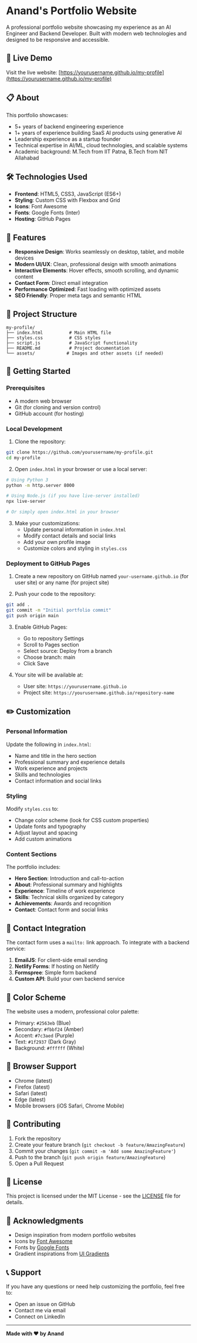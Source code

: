# Anand's Portfolio Website

A professional portfolio website showcasing my experience as an AI Engineer and Backend Developer. Built with modern web technologies and designed to be responsive and accessible.

## 🚀 Live Demo

Visit the live website: [https://yourusername.github.io/my-profile](https://yourusername.github.io/my-profile)

## 📋 About

This portfolio showcases:
- 5+ years of backend engineering experience
- 1+ years of experience building SaaS AI products using generative AI
- Leadership experience as a startup founder
- Technical expertise in AI/ML, cloud technologies, and scalable systems
- Academic background: M.Tech from IIT Patna, B.Tech from NIT Allahabad

## 🛠️ Technologies Used

- **Frontend**: HTML5, CSS3, JavaScript (ES6+)
- **Styling**: Custom CSS with Flexbox and Grid
- **Icons**: Font Awesome
- **Fonts**: Google Fonts (Inter)
- **Hosting**: GitHub Pages

## 📱 Features

- **Responsive Design**: Works seamlessly on desktop, tablet, and mobile devices
- **Modern UI/UX**: Clean, professional design with smooth animations
- **Interactive Elements**: Hover effects, smooth scrolling, and dynamic content
- **Contact Form**: Direct email integration
- **Performance Optimized**: Fast loading with optimized assets
- **SEO Friendly**: Proper meta tags and semantic HTML

## 📂 Project Structure

```
my-profile/
├── index.html          # Main HTML file
├── styles.css          # CSS styles
├── script.js           # JavaScript functionality
├── README.md           # Project documentation
└── assets/            # Images and other assets (if needed)
```

## 🚀 Getting Started

### Prerequisites

- A modern web browser
- Git (for cloning and version control)
- GitHub account (for hosting)

### Local Development

1. Clone the repository:
```bash
git clone https://github.com/yourusername/my-profile.git
cd my-profile
```

2. Open `index.html` in your browser or use a local server:
```bash
# Using Python 3
python -m http.server 8000

# Using Node.js (if you have live-server installed)
npx live-server

# Or simply open index.html in your browser
```

3. Make your customizations:
   - Update personal information in `index.html`
   - Modify contact details and social links
   - Add your own profile image
   - Customize colors and styling in `styles.css`

### Deployment to GitHub Pages

1. Create a new repository on GitHub named `your-username.github.io` (for user site) or any name (for project site)

2. Push your code to the repository:
```bash
git add .
git commit -m "Initial portfolio commit"
git push origin main
```

3. Enable GitHub Pages:
   - Go to repository Settings
   - Scroll to Pages section
   - Select source: Deploy from a branch
   - Choose branch: main
   - Click Save

4. Your site will be available at:
   - User site: `https://yourusername.github.io`
   - Project site: `https://yourusername.github.io/repository-name`

## ✏️ Customization

### Personal Information
Update the following in `index.html`:
- Name and title in the hero section
- Professional summary and experience details
- Work experience and projects
- Skills and technologies
- Contact information and social links

### Styling
Modify `styles.css` to:
- Change color scheme (look for CSS custom properties)
- Update fonts and typography
- Adjust layout and spacing
- Add custom animations

### Content Sections
The portfolio includes:
- **Hero Section**: Introduction and call-to-action
- **About**: Professional summary and highlights
- **Experience**: Timeline of work experience
- **Skills**: Technical skills organized by category
- **Achievements**: Awards and recognition
- **Contact**: Contact form and social links

## 📧 Contact Integration

The contact form uses a `mailto:` link approach. To integrate with a backend service:

1. **EmailJS**: For client-side email sending
2. **Netlify Forms**: If hosting on Netlify
3. **Formspree**: Simple form backend
4. **Custom API**: Build your own backend service

## 🎨 Color Scheme

The website uses a modern, professional color palette:
- Primary: `#2563eb` (Blue)
- Secondary: `#fbbf24` (Amber)
- Accent: `#7c3aed` (Purple)
- Text: `#1f2937` (Dark Gray)
- Background: `#ffffff` (White)

## 📱 Browser Support

- Chrome (latest)
- Firefox (latest)
- Safari (latest)
- Edge (latest)
- Mobile browsers (iOS Safari, Chrome Mobile)

## 🤝 Contributing

1. Fork the repository
2. Create your feature branch (`git checkout -b feature/AmazingFeature`)
3. Commit your changes (`git commit -m 'Add some AmazingFeature'`)
4. Push to the branch (`git push origin feature/AmazingFeature`)
5. Open a Pull Request

## 📄 License

This project is licensed under the MIT License - see the [LICENSE](LICENSE) file for details.

## 🙏 Acknowledgments

- Design inspiration from modern portfolio websites
- Icons by [Font Awesome](https://fontawesome.com/)
- Fonts by [Google Fonts](https://fonts.google.com/)
- Gradient inspirations from [UI Gradients](https://uigradients.com/)

## 📞 Support

If you have any questions or need help customizing the portfolio, feel free to:
- Open an issue on GitHub
- Contact me via email
- Connect on LinkedIn

---

**Made with ❤️ by Anand**